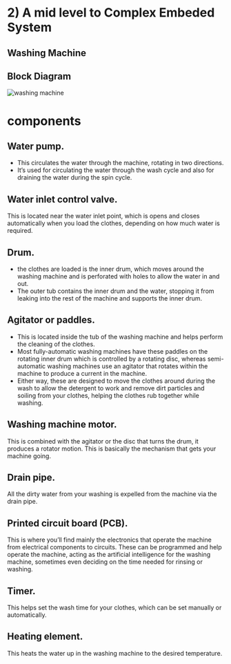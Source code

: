 # 2) A mid level to Complex Embeded System
 ## Washing Machine
 
 ## Block Diagram
![washing machine](https://user-images.githubusercontent.com/98837660/154815299-a135a932-55d6-47f7-8be0-3731eded1294.png)

 # components
 
 ## Water pump.
* This circulates the water through the machine, rotating in two directions. 
 * It’s used for circulating the water through the wash cycle and also for draining the water during the spin cycle. 

## Water inlet control valve. 
This is located near the water inlet point, which is opens and closes automatically when you load the clothes, depending on how much water is required. 

## Drum. 
* the clothes are loaded is the inner drum, which moves around the washing machine and is perforated with holes to allow the water in and out.
*  The outer tub contains the inner drum and the water, stopping it from leaking into the rest of the machine and supports the inner drum. 

## Agitator or paddles.
* This is located inside the tub of the washing machine and helps perform the cleaning of the clothes.
*  Most fully-automatic washing machines have these paddles on the rotating inner drum which is controlled by a rotating disc, whereas semi-automatic washing machines use an       agitator that rotates within the machine to produce a current in the machine.
*  Either way, these are designed to move the clothes around during the wash to allow the detergent to work and remove dirt particles and soiling from your clothes, helping the clothes rub together while washing. 

## Washing machine motor. 
This is combined with the agitator or the disc that turns the drum, it produces a rotator motion. This is basically the mechanism that gets your machine going. 

## Drain pipe.
All the dirty water from your washing is expelled from the machine via the drain pipe. 

## Printed circuit board (PCB).
This is where you’ll find mainly the electronics that operate the machine from electrical components to circuits. These can be programmed and help operate the machine, acting as the artificial intelligence for the washing machine, sometimes even deciding on the time needed for rinsing or washing. 

## Timer. 
This helps set the wash time for your clothes, which can be set manually or automatically. 

## Heating element.
This heats the water up in the washing machine to the desired temperature. 

